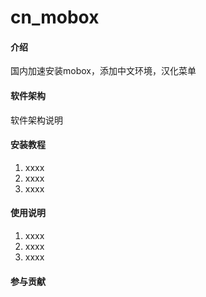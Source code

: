 # cn_mobox

#### 介绍
国内加速安装mobox，添加中文环境，汉化菜单
#### 软件架构
软件架构说明


#### 安装教程

1.  xxxx
2.  xxxx
3.  xxxx

#### 使用说明

1.  xxxx
2.  xxxx
3.  xxxx

#### 参与贡献

